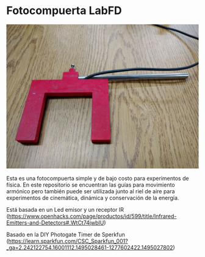# Fotocompuerta LabFD
![Fotocompuerta](https://github.com/nanocastro/Fotocompuerta-LabFD/blob/master/Imagenes/fotogate%20cerrada.jpg)

Esta es una fotocompuerta simple y de bajo costo para experimentos de física. En este repositorio se encuentran las guías para movimiento armónico pero también puede ser utilizada junto al riel de aire para experimentos de cinemática, dinámica y conservación de la energía. 

Está basada en un Led emisor y un receptor IR (https://www.openhacks.com/page/productos/id/599/title/Infrared-Emitters-and-Detectors#.WtCt74jwbIU)

Basado en la DIY Photogate Timer de Sperkfun (https://learn.sparkfun.com/CSC_Sparkfun_001?_ga=2.242122754.16001112.1495028461-1277602422.1495027802)
